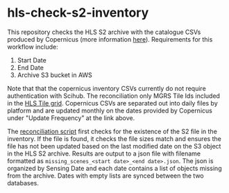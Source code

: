 # hls-check-s2-inventory
This repository checks the HLS S2 archive with the catalogue CSVs produced by Copernicus (more information [here](https://scihub.copernicus.eu/userguide/CatalogueViewInCSV)). Requirements for this workflow include:

1. Start Date
2. End Date
3. Archive S3 bucket in AWS

Note that that the copernicus inventory CSVs currently do not require authentication with Scihub. The reconciliation only MGRS Tile Ids included in the [HLS Tile grid](https://raw.githubusercontent.com/NASA-IMPACT/hls-land_tiles/master/HLS.land.tiles.txt). Copernicus CSVs are separated out into daily files by platform and are updated monthly on the dates provided by Copernicus under "Update Frequency" at the link above.

The [reconciliation script](https://github.com/NASA-IMPACT/hls-check-s2-inventory/blob/main/check-s2-archive.py) first checks for the existence of the S2 file in the inventory. If the file is found, it checks the file sizes match and ensures the file has not been updated based on the last modified date on the S3 object in the HLS S2 archive. Results are output to a json file with filename formatted as `missing_scenes_<start date>_<end date>.json`. The json is organized by Sensing Date and each date contains a list of objects missing from the archive. Dates with empty lists are synced between the two databases.
